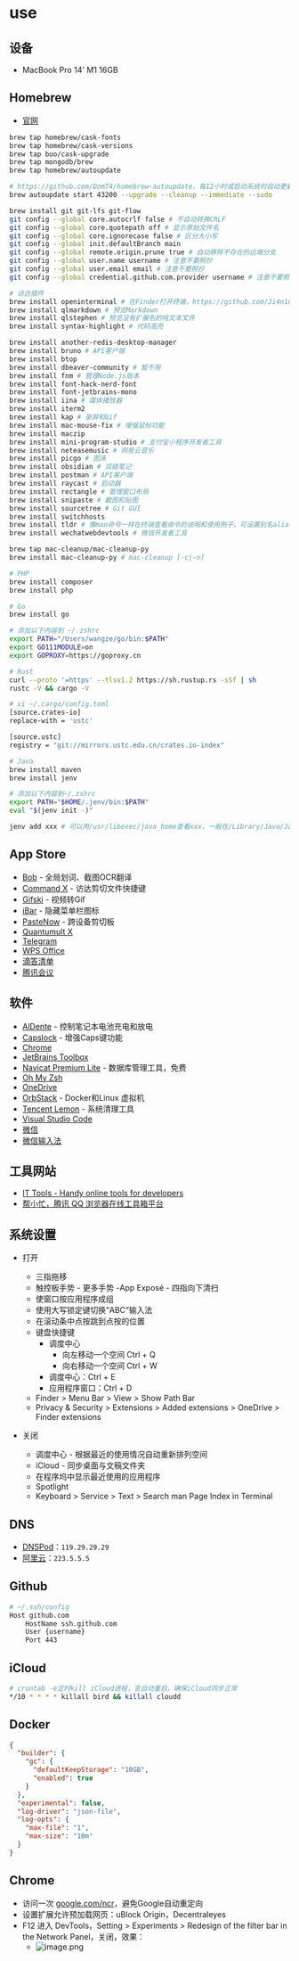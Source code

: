 # use

## 设备

- MacBook Pro 14' M1 16GB

## Homebrew

- [官网](https://brew.sh/)

```bash
brew tap homebrew/cask-fonts
brew tap homebrew/cask-versions
brew tap buo/cask-upgrade
brew tap mongodb/brew
brew tap homebrew/autoupdate

# https://github.com/DomT4/homebrew-autoupdate，每12小时或启动系统时自动更新
brew autoupdate start 43200 --upgrade --cleanup --immediate --sudo

brew install git git-lfs git-flow
git config --global core.autocrlf false # 不自动转换CRLF
git config --global core.quotepath off # 显示原始文件名
git config --global core.ignorecase false # 区分大小写
git config --global init.defaultBranch main
git config --global remote.origin.prune true # 自动移除不存在的远端分支
git config --global user.name username # 注意不要照抄
git config --global user.email email # 注意不要照抄
git config --global credential.github.com.provider username # 注意不要照抄

# 访达插件
brew install openinterminal # 在Finder打开终端，https://github.com/Ji4n1ng/OpenInTerminal，在访达任意地方右键，到Quick Actions里添加工具栏按钮
brew install qlmarkdown # 预览Markdown
brew install qlstephen # 预览没有扩展名的纯文本文件
brew install syntax-highlight # 代码高亮

brew install another-redis-desktop-manager
brew install bruno # API客户端
brew install btop
brew install dbeaver-community # 暂不用
brew install fnm # 管理Node.js版本
brew install font-hack-nerd-font
brew install font-jetbrains-mono
brew install iina # 媒体播放器
brew install iterm2
brew install kap # 录屏和Gif
brew install mac-mouse-fix # 增强鼠标功能
brew install maczip
brew install mini-program-studio # 支付宝小程序开发者工具
brew install neteasemusic # 网易云音乐
brew install picgo # 图床
brew install obsidian # 双链笔记
brew install postman # API客户端
brew install raycast # 启动器
brew install rectangle # 管理窗口布局
brew install snipaste # 截图和贴图
brew install sourcetree # Git GUI
brew install switchhosts
brew install tldr # 像man命令一样在终端查看命令的说明和使用例子，可设置别名alias iman='tldr'
brew install wechatwebdevtools # 微信开发者工具

brew tap mac-cleanup/mac-cleanup-py
brew install mac-cleanup-py # mac-cleanup [-c|-n]

# PHP
brew install composer
brew install php

# Go
brew install go

# 添加以下内容到 ~/.zshrc
export PATH="/Users/wangze/go/bin:$PATH"
export GO111MODULE=on
export GOPROXY=https://goproxy.cn

# Rust
curl --proto '=https' --tlsv1.2 https://sh.rustup.rs -sSf | sh
rustc -V && cargo -V

# vi ~/.cargo/config.toml
[source.crates-io]
replace-with = 'ustc'

[source.ustc]
registry = "git://mirrors.ustc.edu.cn/crates.io-index"

# Java
brew install maven
brew install jenv

# 添加以下内容到~/.zshrc
export PATH="$HOME/.jenv/bin:$PATH"
eval "$(jenv init -)"

jenv add xxx # 可以用/usr/libexec/java_home查看xxx，一般在/Library/Java/JavaVirtualMachines/zulu-18.jdk/Contents/Home
```

## App Store

- [Bob](https://apps.apple.com/cn/app/bob-%E7%BF%BB%E8%AF%91%E5%92%8C-ocr-%E5%B7%A5%E5%85%B7/id1630034110?mt=12) - 全局划词、截图OCR翻译
- [Command X](https://apps.apple.com/us/app/command-x/id6448461551?mt=12) - 访达剪切文件快捷键
- [Gifski](https://apps.apple.com/cn/app/gifski/id1351639930?l=en-GB&mt=12) - 视频转Gif
- [iBar](https://apps.apple.com/cn/app/ibar-menubar-icon-control-tool/id6443843900?l=en-GB&mt=12) - 隐藏菜单栏图标
- [PasteNow](https://apps.apple.com/us/app/pastenow-instant-clipboard/id1552536109) - 跨设备剪切板
- [Quantumult X](https://apps.apple.com/lr/app/quantumult-x/id1443988620)
- [Telegram](https://apps.apple.com/cn/app/telegram/id747648890?l=en-GB&mt=12)
- [WPS Office](https://apps.apple.com/cn/app/wps-office/id1443749478?mt=12)
- [滴答清单](https://apps.apple.com/cn/app/%E6%BB%B4%E7%AD%94%E6%B8%85%E5%8D%95-%E4%B8%93%E6%B3%A8%E6%97%B6%E9%97%B4%E7%AE%A1%E7%90%86%E5%92%8C%E6%97%A5%E5%8E%86%E6%8F%90%E9%86%92%E4%BA%8B%E9%A1%B9/id966085870?mt=12)
- [腾讯会议](https://apps.apple.com/cn/app/tencent-meeting/id1484048379?l=en-GB)

## 软件

- [AlDente](https://github.com/AppHouseKitchen/AlDente-Charge-Limiter/releases) - 控制笔记本电池充电和放电
- [Capslock](https://wangze.tech/Capslock%EF%BC%9A%E5%A2%9E%E5%BC%BAMac%E7%9A%84Caps%E9%94%AE%E5%8A%9F%E8%83%BD) - 增强Caps键功能
- [Chrome](https://www.google.com/intl/zh-CN/chrome/)
- [JetBrains Toolbox](https://www.jetbrains.com/lp/toolbox/)
- [Navicat Premium Lite](https://www.navicat.com/en/download/navicat-premium-lite#macos) - 数据库管理工具，免费
- [Oh My Zsh](https://wangze.tech/Mac%E5%AE%89%E8%A3%85oh-my-zsh)
- [OneDrive](https://www.microsoft.com/zh-cn/microsoft-365/onedrive/download)
- [OrbStack](https://orbstack.dev/dashboard) - Docker和Linux 虚拟机
- [Tencent Lemon](https://lemon.qq.com/) - 系统清理工具
- [Visual Studio Code](https://code.visualstudio.com/download)
- [微信](https://mac.weixin.qq.com/?lang=zh_CN)
- [微信输入法](https://z.weixin.qq.com/)

## 工具网站

- [IT Tools - Handy online tools for developers](https://it-tools.tech/)
- [帮小忙，腾讯 QQ 浏览器在线工具箱平台](https://tool.browser.qq.com/)

## 系统设置

- 打开
  - 三指拖移
  - 触控板手势 - 更多手势 -App Exposé - 四指向下清扫
  - 使窗口按应用程序成组
  - 使用大写锁定键切换“ABC”输入法
  - 在滚动条中点按跳到点按的位置
  - 键盘快捷键
    - 调度中心
      - 向左移动一个空间 Ctrl + Q
      - 向右移动一个空间 Ctrl + W
    - 调度中心：Ctrl + E
    - 应用程序窗口：Ctrl + D
  - Finder > Menu Bar > View > Show Path Bar
  - Privacy & Security > Extensions > Added extensions > OneDrive > Finder extensions

- 关闭
  - 调度中心 - 根据最近的使用情况自动重新排列空间
  - iCloud - 同步桌面与文稿文件夹
  - 在程序坞中显示最近使用的应用程序
  - Spotlight
  - Keyboard > Service > Text > Search man Page Index in Terminal

## DNS

- [DNSPod](https://www.dnspod.cn/products/publicdns)：`119.29.29.29`
- [阿里云](https://www.alidns.com/knowledge?type=SETTING_DOCS#user_ios)：`223.5.5.5`

## Github

```bash
# ~/.ssh/config
Host github.com
    HostName ssh.github.com
    User {username}
    Port 443
```

## iCloud

```bash
# crontab -e定时kill iCloud进程，会自动重启，确保iCloud同步正常
*/10 * * * * killall bird && killall cloudd
```

## Docker

```json
{
  "builder": {
    "gc": {
      "defaultKeepStorage": "10GB",
      "enabled": true
    }
  },
  "experimental": false,
  "log-driver": "json-file",
  "log-opts": {
    "max-file": "1",
    "max-size": "10m"
  }
}
```

## Chrome

- 访问一次 [google.com/ncr](https://google.com/ncr)，避免Google自动重定向
- 设置扩展允许预加载网页：uBlock Origin，Decentraleyes
- F12 进入 DevTools，Setting > Experiments > Redesign of the filter bar in the Network Panel，关闭，效果：
  - ![image.png](https://cdn.jsdelivr.net/gh/11ze/static/images/20240428233857.png)
